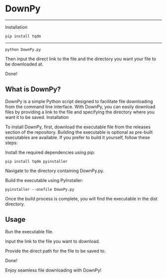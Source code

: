 # DownPy

---

Installation

```
pip install tqdm
```

---

```
python DownPy.py
```
Then input the direct link to the file and the directory you want your file to be downloaded at.

Done!

## What is DownPy?

DownPy is a simple Python script designed to facilitate file downloading from the command line interface. With DownPy, you can easily download files by providing a link to the file and specifying the directory where you want it to be saved.
Installation

To install DownPy, first, download the executable file from the releases section of the repository. Building the executable is optional as pre-built executables are available. If you prefer to build it yourself, follow these steps:

Install the required dependencies using pip:
```
pip install tqdm pyinstaller
```
Navigate to the directory containing DownPy.py.

Build the executable using PyInstaller:
```
pyinstaller --onefile DownPy.py
```
Once the build process is complete, you will find the executable in the dist directory.


## Usage


Run the executable file.

Input the link to the file you want to download.

Provide the direct path for the file to be saved to.

Done!

Enjoy seamless file downloading with DownPy!
